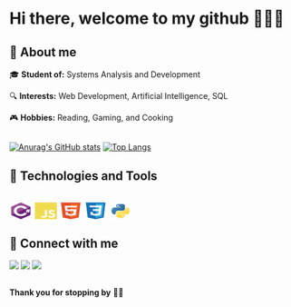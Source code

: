 # Hi there, welcome to my github 👩‍💻🌸

##

## 🌸 **About me**

🎓 **Student of:** Systems Analysis and Development

🔍 **Interests:** Web Development, Artificial Intelligence, SQL

🎮 **Hobbies:** Reading, Gaming, and Cooking 

##

[![Anurag's GitHub stats](https://github-readme-stats.vercel.app/api?username=amandavitgarcia&show_icons=true&theme=dracula)](https://github.com/jhonatanfelipe901/github-readme-stats)
[![Top Langs](https://github-readme-stats.vercel.app/api/top-langs/?username=amandavitgarcia&layout=compact&theme=dracula)](https://github.com/anuraghazra/github-readme-stats)

##

## 🌸 Technologies and Tools
<div style="display: inline_block"><br>
  <img align="center" alt="Amanda-Csharp" height="30" width="40" src="https://raw.githubusercontent.com/devicons/devicon/master/icons/csharp/csharp-original.svg">
  <img align="center" alt="Amanda-Js" height="30" width="40" src="https://raw.githubusercontent.com/devicons/devicon/master/icons/javascript/javascript-plain.svg">
  <img align="center" alt="Amanda-HTML" height="30" width="40" src="https://raw.githubusercontent.com/devicons/devicon/master/icons/html5/html5-original.svg">
  <img align="center" alt="Amanda-CSS" height="30" width="40" src="https://raw.githubusercontent.com/devicons/devicon/master/icons/css3/css3-original.svg">
  <img align="center" alt="Amanda-Python" height="30" width="40" src="https://raw.githubusercontent.com/devicons/devicon/master/icons/python/python-original.svg">
</div>

  ##
  
## 🌸 **Connect with me**
<div> 
 <a href="" target="_blank"><img src="https://img.shields.io/badge/Discord-7289DA?style=for-the-badge&logo=discord&logoColor=white" target="_blank"></a> 
  <a href = "mailto:amandavitgarcia@gmail.com"><img src="https://img.shields.io/badge/-Gmail-%23333?style=for-the-badge&logo=gmail&logoColor=white" target="_blank"></a>
  <a href="https://www.linkedin.com/in/amanda-garcia-470595179/" target="_blank"><img src="https://img.shields.io/badge/-LinkedIn-%230077B5?style=for-the-badge&logo=linkedin&logoColor=white" target="_blank"></a> 
</div>

##

 **Thank you for stopping by** 👋🏻
